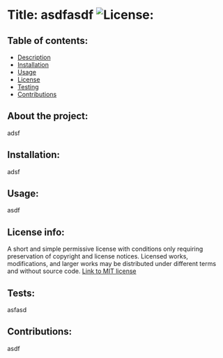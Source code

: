 
  # Title: asdfasdf ![License:](https://img.shields.io/badge/license-MIT-green)

  ## Table of contents:
  * [ Description ](#about)
  * [ Installation ](#installation)
  * [ Usage ](#usage)
  * [ License ](#license)
  * [ Testing ](#testing)
  * [ Contributions ](#contributions)
  
  <a name="about"></a>
  ## About the project:
  adsf

  <a name="installation"></a>
  ## Installation:
  adsf

  <a name="usage"></a>
  ## Usage:
  asdf

  <a name="license"></a>
  ## License info:
  A short and simple permissive license with conditions only requiring preservation of copyright and license notices. Licensed works, modifications, and larger works may be distributed under different terms and without source code. [Link to MIT license](https://choosealicense.com/licenses/mit/)
  
  <a name="contributions"></a>
  ## Tests: 
  asfasd
    
  
  <a name="contributions"></a>
  ## Contributions: 
  asdf
    


  
